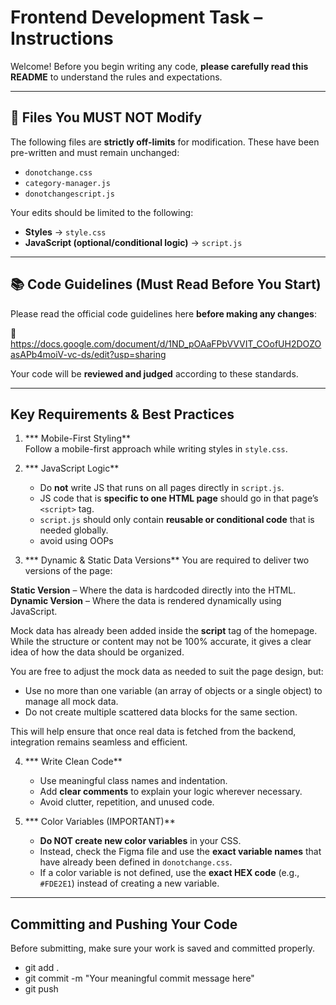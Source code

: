 # Frontend Development Task – Instructions

Welcome! Before you begin writing any code, **please carefully read this README** to understand the rules and expectations.

---

## 🚫 Files You MUST NOT Modify

The following files are **strictly off-limits** for modification. These have been pre-written and must remain unchanged:

- `donotchange.css`
- `category-manager.js`
- `donotchangescript.js`

Your edits should be limited to the following:

- **Styles** → `style.css`
- **JavaScript (optional/conditional logic)** → `script.js`

---

## 📚 Code Guidelines (Must Read Before You Start)

Please read the official code guidelines here **before making any changes**:

🔗 https://docs.google.com/document/d/1ND_pOAaFPbVVVIT_COofUH2DOZOasAPb4moiV-vc-ds/edit?usp=sharing


Your code will be **reviewed and judged** according to these standards.

---

##  Key Requirements & Best Practices

1. *** Mobile-First Styling**  
   Follow a mobile-first approach while writing styles in `style.css`.

2. *** JavaScript Logic**  
   - Do **not** write JS that runs on all pages directly in `script.js`.
   - JS code that is **specific to one HTML page** should go in that page’s `<script>` tag.
   - `script.js` should only contain **reusable or conditional code** that is needed globally.
   - avoid using OOPs

3. *** Dynamic & Static Data Versions**
You are required to deliver two versions of the page:

**Static Version** – Where the data is hardcoded directly into the HTML.
**Dynamic Version** – Where the data is rendered dynamically using JavaScript.

Mock data has already been added inside the **script** tag of the homepage. While the structure or content may not be 100% accurate, it gives a clear idea of how the data should be organized.

You are free to adjust the mock data as needed to suit the page design, but:

- Use no more than one variable (an array of objects or a single object) to manage all mock data.
- Do not create multiple scattered data blocks for the same section.

This will help ensure that once real data is fetched from the backend, integration remains seamless and efficient.



4. *** Write Clean Code**  
   - Use meaningful class names and indentation.
   - Add **clear comments** to explain your logic wherever necessary.
   - Avoid clutter, repetition, and unused code.

5. *** Color Variables (IMPORTANT)**  
   - **Do NOT create new color variables** in your CSS.  
   - Instead, check the Figma file and use the **exact variable names** that have already been defined in `donotchange.css`.  
   - If a color variable is not defined, use the **exact HEX code** (e.g., `#FDE2E1`) instead of creating a new variable.
---
## Committing and Pushing Your Code
Before submitting, make sure your work is saved and committed properly.

- git add .
- git commit -m "Your meaningful commit message here"
- git push

